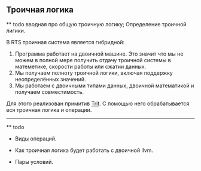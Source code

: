 ## Троичная логика

** todo вводная про общую троичную логику; Определение троичной лигики.

В RTS троичная система является гибридной:
1. Программа работает на двоичной машине. Это значит что мы не можем в полной мере получить отдачу троичной системы в матеметике, скорости работы или сжатии данных.
2. Мы получаем полноту троичной логики, включая поддержку неопределённых значений. 
3. Мы работаем с двоичными типами данных, двоичной математикой и получаем совместимость.

Для этого реализован примитив [Trit](./primitives#trit). С помощью него обрабатывается вся троичная логика и операции.

--- 

** todo

- Виды операций.

- Как троичная логика будет работать с двоичной llvm.

- Пары условий.

